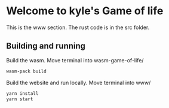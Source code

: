 # Welcome to kyle's Game of life

This is the www section. The rust code is in the src folder.

## Building and running

Build the wasm. Move terminal into wasm-game-of-life/

``` bash
wasm-pack build
```

Build the website and run locally. Move terminal into www/
``` bash
yarn install
yarn start
```
